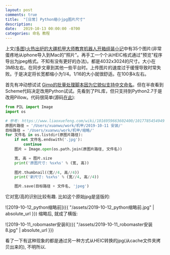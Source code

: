 ```yaml
---
layout: post
comments: true
title:  "[日常] Python缩小jpg图片尺寸"
description: 
date:   2019-10-13 00:00:00 -0700
categories: 命名 教程
---
```


上文[(多图)火热出炉的大疆机甲大师教育机器人开箱组装小记](https://zhuanlan.zhihu.com/p/86316396)中有35个图片(非常蛋疼地从iphone导入到Mac的"照片"。再手工一个个从HEIC格式通过"预览"程序导出为jpeg格式。不知有没有更好的办法)。都是4032x3024的尺寸。大小在3MB左右。在同步文章到其他一些平台时。上传图片的速度过于缓慢导致时常失败。于是决定将长宽都缩小为1/4。1/16的大小就很舒适。在100多k左右。

首先有冲动想试试 [Gimp的批量处理脚本因为它貌似支持中文命名](https://www.zhihu.com/pin/1155389094656974848)。但在半夜看到Scheme代码决定改用Python试试。先看到了PIL库，但只支持到Python2.7于是改用Pillow。代码很简单(源码[在此](https://github.com/program-in-chinese/study/blob/master/1-%E5%9F%BA%E7%A1%80/%E5%9B%BE%E7%89%87%E5%A4%84%E7%90%86/%E7%BC%A9%E6%94%BE.py)):
```python
from PIL import Image
import os

# 参考: https://www.liaoxuefeng.com/wiki/1016959663602400/1017785454949568
原图片路径 = '/Users/xuanwu/work/机甲/2019-10-11 安装/'
目标路径 = '/Users/xuanwu/work/机甲/缩略/'
for 文件名 in os.listdir(原图片路径):
    if not 文件名.endswith('.jpg'):
        continue
    图片 = Image.open(os.path.join(原图片路径, 文件名))

    宽, 高 = 图片.size
    print('原图尺寸: %sx%s' % (宽, 高))
    
    图片.thumbnail((宽//4, 高//4))
    print('新尺寸: %sx%s' % (宽//4, 高//4))

    图片.save(目标路径 + 文件名, 'jpeg')
```
它对宽/高的识别比较有趣. 比如这个原始jpg是竖版的:

![2019-10-12_python缩略前]({{ "/assets/2019-10-12_python缩略前.jpg" | absolute_url }})
缩略后, 就成了横版:

![2019-10-11_robomaster安装8]({{ "/assets/2019-10-11_robomaster安装8.jpg" | absolute_url }})

看了一下有这种现象的都是通过另一种方式从HEIC转换的jpg(从cache文件夹拷贝出来的), 不明所以.